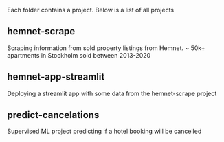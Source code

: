 Each folder contains a project. Below is a list of all projects

## hemnet-scrape
Scraping information from sold property listings from Hemnet. ~ 50k+ apartments in Stockholm sold between 2013-2020
## hemnet-app-streamlit
Deploying a streamlit app with some data from the hemnet-scrape project
## predict-cancelations
Supervised ML project predicting if a hotel booking will be cancelled
